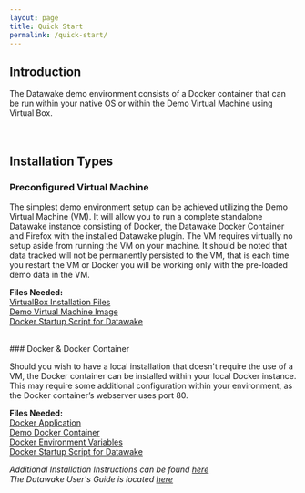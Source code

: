 ```yaml
---
layout: page
title: Quick Start
permalink: /quick-start/
---
```


## Introduction ##
The Datawake demo environment consists of a Docker container that can be run within your native OS or within the Demo Virtual Machine using Virtual Box. 
  <br />  
  <br />  
  
## Installation Types ##
### Preconfigured Virtual Machine

The simplest demo environment setup can be achieved utilizing the Demo Virtual Machine (VM).  It will allow you to run a complete standalone Datawake instance consisting of Docker, the Datawake Docker Container and Firefox with the installed Datawake plugin.  The VM requires virtually no setup aside from running the VM on your machine.  It should be noted that data tracked will not be permanently persisted to the VM, that is each time you restart the VM or Docker you will be working only with the pre-loaded demo data in the VM.

**Files Needed:** <br />
[VirtualBox Installation Files](https://www.virtualbox.org/wiki/Downloads "Download & Install VirtualBox") <br />
[Demo Virtual Machine Image](https://s3.amazonaws.com/soterastuff/Datawake_Demo/DataWakeDemoVM.zip "Zipped VM Files") <br />
[Docker Startup Script for Datawake](https://s3.amazonaws.com/soterastuff/Datawake_Demo/dockerstartup.sh "Docker Startup File") <br />

  <br />
### Docker & Docker Container

Should you wish to have a local installation that doesn't require the use of a VM, the Docker container can be installed within your local Docker instance.  This may require some additional configuration within your environment, as the Docker container’s webserver uses port 80. 

**Files Needed:** <br />
[Docker Application](https://docs.docker.com/installation/#installation "Docker Installation Info & Files") <br />
[Demo Docker Container](https://s3.amazonaws.com/soterastuff/Datawake_Demo/dw_demo.tar "Tarfile for Docker Container") <br />
[Docker Environment Variables](https://s3.amazonaws.com/soterastuff/Datawake_Demo/DWenvVar.txt "Docker Environment Variables") <br />
[Docker Startup Script for Datawake](https://s3.amazonaws.com/soterastuff/Datawake_Demo/dockerstartup.sh "Docker Startup File") <br />

_Additional Installation Instructions can be found [here](https://s3.amazonaws.com/soterastuff/Datawake_Demo/Datawake-Demo-InstallationGuide.docx "Datawake Demo Installation Guide")_ <br />
_The Datawake User's Guide is located  [here](https://s3.amazonaws.com/soterastuff/Datawake_Demo/DW-USER-GUIDE.docx "Datawake User's Guide")_ 
